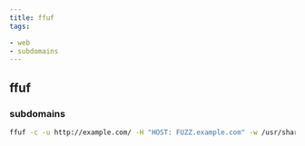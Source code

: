 ```yaml
---
title: ffuf
tags:

- web
- subdomains
---
```


## ffuf

### subdomains

```sh
ffuf -c -u http://example.com/ -H "HOST: FUZZ.example.com" -w /usr/share/wordlists/seclists/Discovery/DNS/bitquark-subdomains-top100000.txt -fc 301
```